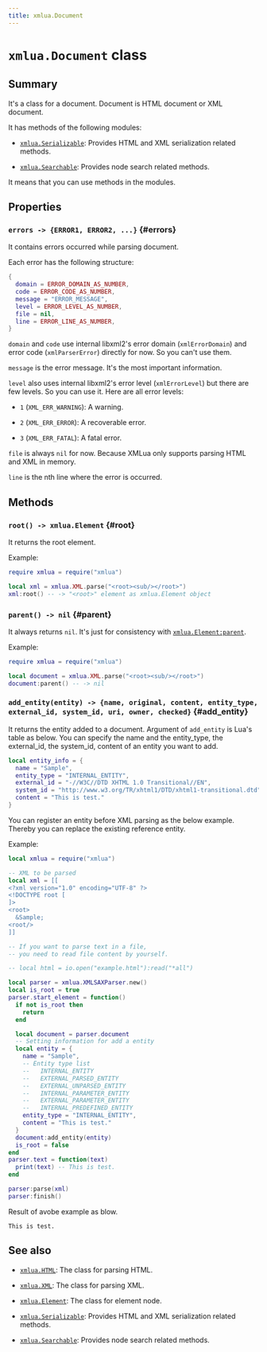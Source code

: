 ```yaml
---
title: xmlua.Document
---
```


# `xmlua.Document` class

## Summary

It's a class for a document. Document is HTML document or XML document.

It has methods of the following modules:

  * [`xmlua.Serializable`][serializable]: Provides HTML and XML serialization related methods.

  * [`xmlua.Searchable`][searchable]: Provides node search related methods.

It means that you can use methods in the modules.

## Properties

### `errors -> {ERROR1, ERROR2, ...}` {#errors}

It contains errors occurred while parsing document.

Each error has the following structure:

```lua
{
  domain = ERROR_DOMAIN_AS_NUMBER,
  code = ERROR_CODE_AS_NUMBER,
  message = "ERROR_MESSAGE",
  level = ERROR_LEVEL_AS_NUMBER,
  file = nil,
  line = ERROR_LINE_AS_NUMBER,
}
```

`domain` and `code` use internal libxml2's error domain (`xmlErrorDomain`) and error code (`xmlParserError`) directly for now. So you can't use them.

`message` is the error message. It's the most important information.

`level` also uses internal libxml2's error level (`xmlErrorLevel`) but there are few levels. So you can use it. Here are all error levels:

  * `1` (`XML_ERR_WARNING`): A warning.

  * `2` (`XML_ERR_ERROR`): A recoverable error.

  * `3` (`XML_ERR_FATAL`): A fatal error.

`file` is always `nil` for now. Because XMLua only supports parsing HTML and XML in memory.

`line` is the nth line where the error is occurred.

## Methods

### `root() -> xmlua.Element` {#root}

It returns the root element.

Example:

```lua
require xmlua = require("xmlua")

local xml = xmlua.XML.parse("<root><sub/></root>")
xml:root() -- -> "<root>" element as xmlua.Element object
```

### `parent() -> nil` {#parent}

It always returns `nil`. It's just for consistency with [`xmlua.Element:parent`][element-parent].

Example:

```lua
require xmlua = require("xmlua")

local document = xmlua.XML.parse("<root><sub/></root>")
document:parent() -- -> nil
```

### `add_entity(entity) -> {name, original, content, entity_type, external_id, system_id, uri, owner, checked}` {#add_entity}

It returns the entity added to a document.
Argument of `add_entity` is Lua's table as below.
You can specify the name and the entity_type, the external_id, the system_id, content of an entity you want to add.

```lua
local entity_info = {
  name = "Sample",
  entity_type = "INTERNAL_ENTITY",
  external_id = "-//W3C//DTD XHTML 1.0 Transitional//EN",
  system_id = "http://www.w3.org/TR/xhtml1/DTD/xhtml1-transitional.dtd",
  content = "This is test."
}
```

You can register an entity before XML parsing as the below example.
Thereby you can replace the existing reference entity.

Example:

```lua
local xmlua = require("xmlua")

-- XML to be parsed
local xml = [[
<?xml version="1.0" encoding="UTF-8" ?>
<!DOCTYPE root [
]>
<root>
  &Sample;
<root/>
]]

-- If you want to parse text in a file,
-- you need to read file content by yourself.

-- local html = io.open("example.html"):read("*all")

local parser = xmlua.XMLSAXParser.new()
local is_root = true
parser.start_element = function()
  if not is_root then
    return
  end

  local document = parser.document
  -- Setting information for add a entity
  local entity = {
    name = "Sample",
    -- Entity type list
    --   INTERNAL_ENTITY
    --   EXTERNAL_PARSED_ENTITY
    --   EXTERNAL_UNPARSED_ENTITY
    --   INTERNAL_PARAMETER_ENTITY
    --   EXTERNAL_PARAMETER_ENTITY
    --   INTERNAL_PREDEFINED_ENTITY
    entity_type = "INTERNAL_ENTITY",
    content = "This is test."
  }
  document:add_entity(entity)
  is_root = false
end
parser.text = function(text)
  print(text) -- This is test.
end

parser:parse(xml)
parser:finish()
```

Result of avobe example as blow.

```
This is test.
```

## See also

  * [`xmlua.HTML`][html]: The class for parsing HTML.

  * [`xmlua.XML`][xml]: The class for parsing XML.

  * [`xmlua.Element`][element]: The class for element node.

  * [`xmlua.Serializable`][serializable]: Provides HTML and XML serialization related methods.

  * [`xmlua.Searchable`][searchable]: Provides node search related methods.


[element-parent]:element.html#parent

[html]:html.html

[xml]:xml.html

[element]:element.html

[serializable]:serializable.html

[searchable]:searchable.html
